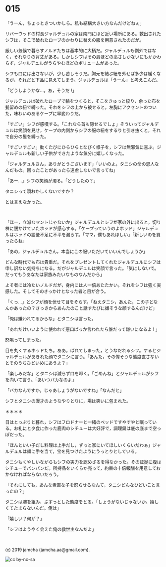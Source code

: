 

# 015

「うーん，ちょっときついかしら。私も結構大きい方なんだけどねぇ」

リバーウッドの村長ジャルデュルの家は南門にほど近い場所にある。救出されたシフは，そこで破れたローブのかわりに替えの服を用意されたのだが。

厳しい気候で暮らすノルドたちは基本的に大柄だ。ジャルデュルも例外ではなく，それなりの背丈がある。しかしシフはその肩ほどの高さしかないにもかかわらず，ジャルデュルがうらやむほどのボリュームがあった。

シフも口には出さないが，少し苦しそうだ。胸元を結ぶ紐を外せば多少は緩くなるが，それだと下品に見えてしまう。ジャルデュルは「うーん」と考えこんだ。

「どうしようかな…。あ，そうだ !」

ジャルデュルは破れたローブで輪をつくると，そこをきゅっと絞り，余った布を髪留めの紐で縛った。それをシフの上から被せると，左胸にアクセントのついた，味わいのあるケープに早変わりだ。

「すごい」シフが感嘆する。「これなら首も隠せるでしょ」そういってジャルデュルは笑顔を見せ，ケープの内側からシフの服の紐をするりと引き抜くと，それで自分の髪を縛った。

「すごいすごい」動くたびにひらひらとなびく様子を，シフは無邪気に喜ぶ。ジャルデュルも新しい子供ができたような気分に嬉しくなった。

「ジャルデュルさん，ありがとうございます」「いいのよ。タニシの命の恩人なんだもの。困ったことがあったら遠慮しないで言ってね」

「あー…」シフの笑顔が濁る。「どうしたの？」

タニシって頭おかしくないですか？

とは言えなかった。

<br>

「ほー，立派なマントじゃないか」ジャルデュルとシフが家の外に出ると，切り株に腰かけていたホッドが感心する。「ケープっていうのよホッド」ジャルデュルはホッドの語彙不足に不平を漏らす。「ママ，僕もあれほしい」「新しいのを買ったらね」

「あの，ジャルデュルさん，本当にこの服いただいていいんでしょうか」

どんな時代でも布は貴重だ。それをプレゼントしてくれたジャルデュルにシフは申し訳ない気持ちになる。だがジャルデュルは笑顔で言った。「気にしないで。だってもうあなたは家族みたいなものなんだから」

よそ者には冷たいノルドだが，身内には人一倍あたたかい。それをシフは強く実感した。そしてそのきっかけとなった者と目が合う。

「くっ…」とシフが顔を伏せて目をそらす。「ねえタニシ，あんた，この子となんかあったの？さっきからあんたのこと話すたびに嫌そうな顔するんだけど」

「俺は嫌われてるからな」とタニシは言った。

「あれだけいいように使われて悪口ばっか言われたら誰だって嫌いになるよ ! 」

怒鳴ってしまった。

目を丸くするホッドたち。ああ，ばれてしまった，とうなだれるシフ。するとジャルデュルがあきれた顔でタニシに言う。「あんた，その偉そうな態度直さないとそのうちひどいめにあうよ？」

「楽しみだな」とタニシは減らず口を叩く。「ごめんね」とジャルデュルがシフを向いて言う。「あいつバカなのよ」

「バカなんですか。じゃあしょうがないですね」「なんだと」

シフとタニシの漫才のようなやりとりに，場は笑いに包まれた。

＊＊＊＊

日はとっぷりと暮れ，シフはフロドナーと一緒のベッドですやすやと眠っている。お礼にと夕食に作った鹿肉のシチューは大好評で，調理鍋は底の底まで空っぽだった。

「ほんといい子だし料理は上手だし，ずっと家にいてほしいくらいだわぁ」ジャルデュルは頬に手を当て，宝を見つけたようにうっとりとしている。

タニシもくやしいながらもシフの実力を認めざるを得なかった。その証拠に腹はシチューでパンパンだ。所持品をいくらか売って，約束の十倍報酬を用意しておかなければならないだろう。

「それにしても，あんな素直な子を怒らせるなんて，タニシどんなひどいこと言ったの？」

タニシは腕を組み，ぶすっとした態度をとる。「しょうがないじゃないか。嬉しくてたまらないんだ。俺は」

「嬉しい？何が？」

「シフはようやく会えた俺の救世主なんだよ」

<br>
<br>
(c) 2019 jamcha (jamcha.aa@gmail.com).

![cc by-nc-sa](https://i.creativecommons.org/l/by-nc-sa/4.0/88x31.png)

